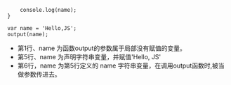 ```function output(name) {
    console.log(name);
}

var name = 'Hello,JS';
output(name); 
```


* 第1行、name 为函数output的参数属于局部没有赋值的变量。
* 第5行、name 为声明字符串变量，并赋值'Hello, JS'
* 第6行，name 为第5行定义的 name 字符串变量，在调用output函数时,被当做参数传进去。

